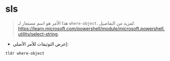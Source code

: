 # sls

> هذا الأمر هو اسم مستعار لـ `where-object`.
> لمزيد من التفاصيل: <https://learn.microsoft.com/powershell/module/microsoft.powershell.utility/select-string>.

- إعرض التوثيقات للأمر الأصلي:

`tldr where-object`
